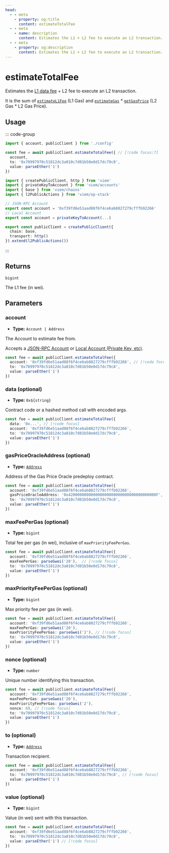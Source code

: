```yaml
---
head:
  - - meta
    - property: og:title
      content: estimateTotalFee
  - - meta
    - name: description
      content: Estimates the L1 + L2 fee to execute an L2 transaction.
  - - meta
    - property: og:description
      content: Estimates the L1 + L2 fee to execute an L2 transaction.
---
```


# estimateTotalFee

Estimates the [L1 data fee](https://community.optimism.io/docs/developers/build/transaction-fees/#the-l1-data-fee) + L2 fee to execute an L2 transaction.

It is the sum of [`estimateL1Fee`](./estimateL1Fee.md) (L1 Gas) and [`estimateGas`](/docs/actions/public/estimateGas.md) * [`getGasPrice`](/docs/actions/public/getGasPrice.md) (L2 Gas * L2 Gas Price).

## Usage

::: code-group

```ts [example.ts]
import { account, publicClient } from './config'

const fee = await publicClient.estimateTotalFee({ // [!code focus:7]
  account,
  to: '0x70997970c51812dc3a010c7d01b50e0d17dc79c8',
  value: parseEther('1')
})
```

```ts [config.ts]
import { createPublicClient, http } from 'viem'
import { privateKeyToAccount } from 'viem/accounts'
import { base } from 'viem/chains'
import { l2PublicActions } from 'viem/op-stack'

// JSON-RPC Account
export const account = '0xf39fd6e51aad88f6f4ce6ab8827279cfffb92266'
// Local Account
export const account = privateKeyToAccount(...)

export const publicClient = createPublicClient({
  chain: base,
  transport: http()
}).extend(l2PublicActions())
```

:::

## Returns

`bigint`

The L1 fee (in wei).

## Parameters

### account

- **Type:** `Account | Address`

The Account to estimate fee from.

Accepts a [JSON-RPC Account](/docs/clients/wallet#json-rpc-accounts) or [Local Account (Private Key, etc)](/docs/clients/wallet#local-accounts-private-key-mnemonic-etc).

```ts
const fee = await publicClient.estimateTotalFee({
  account: '0xf39fd6e51aad88f6f4ce6ab8827279cfffb92266', // [!code focus]
  to: '0x70997970c51812dc3a010c7d01b50e0d17dc79c8',
  value: parseEther('1')
})
```

### data (optional)

- **Type:** `0x${string}`

Contract code or a hashed method call with encoded args.

```ts
const fee = await publicClient.estimateTotalFee({
  data: '0x...', // [!code focus]
  account: '0xf39fd6e51aad88f6f4ce6ab8827279cfffb92266',
  to: '0x70997970c51812dc3a010c7d01b50e0d17dc79c8',
  value: parseEther('1')
})
```

### gasPriceOracleAddress (optional)

- **Type:** [`Address`](/docs/glossary/types#address)

Address of the Gas Price Oracle predeploy contract.

```ts
const fee = await publicClient.estimateTotalFee({
  account: '0xf39fd6e51aad88f6f4ce6ab8827279cfffb92266',
  gasPriceOracleAddress: '0x420000000000000000000000000000000000000F', // [!code focus]
  to: '0x70997970c51812dc3a010c7d01b50e0d17dc79c8',
  value: parseEther('1')
})
```

### maxFeePerGas (optional)

- **Type:** `bigint`

Total fee per gas (in wei), inclusive of `maxPriorityFeePerGas`. 

```ts
const fee = await publicClient.estimateTotalFee({
  account: '0xf39fd6e51aad88f6f4ce6ab8827279cfffb92266',
  maxFeePerGas: parseGwei('20'),  // [!code focus]
  to: '0x70997970c51812dc3a010c7d01b50e0d17dc79c8',
  value: parseEther('1')
})
```

### maxPriorityFeePerGas (optional)

- **Type:** `bigint`

Max priority fee per gas (in wei). 

```ts
const fee = await publicClient.estimateTotalFee({
  account: '0xf39fd6e51aad88f6f4ce6ab8827279cfffb92266',
  maxFeePerGas: parseGwei('20'),
  maxPriorityFeePerGas: parseGwei('2'), // [!code focus]
  to: '0x70997970c51812dc3a010c7d01b50e0d17dc79c8',
  value: parseEther('1')
})
```

### nonce (optional)

- **Type:** `number`

Unique number identifying this transaction.

```ts
const fee = await publicClient.estimateTotalFee({
  account: '0xf39fd6e51aad88f6f4ce6ab8827279cfffb92266',
  maxFeePerGas: parseGwei('20'),
  maxPriorityFeePerGas: parseGwei('2'),
  nonce: 69, // [!code focus]
  to: '0x70997970c51812dc3a010c7d01b50e0d17dc79c8',
  value: parseEther('1')
})
```

### to (optional)

- **Type:** [`Address`](/docs/glossary/types#address)

Transaction recipient.

```ts
const fee = await publicClient.estimateTotalFee({
  account: '0xf39fd6e51aad88f6f4ce6ab8827279cfffb92266',
  to: '0x70997970c51812dc3a010c7d01b50e0d17dc79c8', // [!code focus]
  value: parseEther('1')
})
```

### value (optional)

- **Type:** `bigint`

Value (in wei) sent with this transaction.

```ts
const fee = await publicClient.estimateTotalFee({
  account: '0xf39fd6e51aad88f6f4ce6ab8827279cfffb92266',
  to: '0x70997970c51812dc3a010c7d01b50e0d17dc79c8',
  value: parseEther('1') // [!code focus]
})
```

